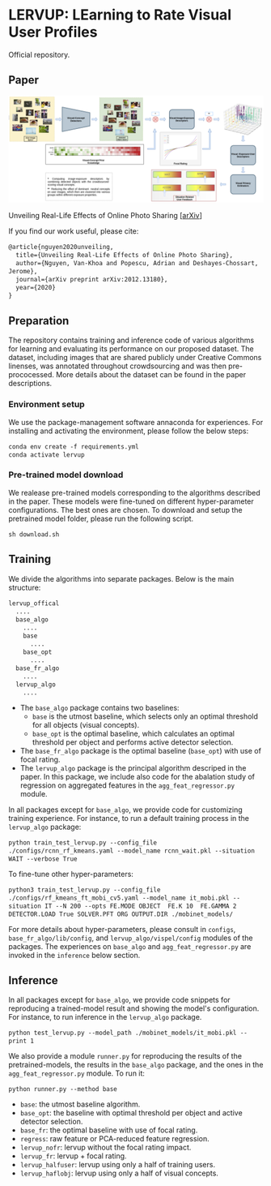 # LERVUP: LEarning to Rate Visual User Profiles 
Official repository. 

## Paper

<img src='./lervup.png' alt="LERVUP" width="1200" >


Unveiling Real-Life Effects of Online Photo Sharing \[[arXiv](https://arxiv.org/abs/2012.13180)\]

If you find our work useful, please cite:
```
@article{nguyen2020unveiling,
  title={Unveiling Real-Life Effects of Online Photo Sharing},
  author={Nguyen, Van-Khoa and Popescu, Adrian and Deshayes-Chossart, Jerome},
  journal={arXiv preprint arXiv:2012.13180},
  year={2020}
}
```

## Preparation

The repository contains training and inference code of various algorithms for learning and evaluating its performance on our proposed dataset. The dataset, including images that are shared publicly under Creative Commons linenses, was annotated throughout crowdsourcing and was then pre-prococessed. More details about the dataset can be found in the paper descriptions.

### Environment setup

We use the package-management software annaconda for experiences. For installing and activating the environment, please follow the below steps:

```
conda env create -f requirements.yml
conda activate lervup
```

### Pre-trained model download
We realease pre-trained models corresponding to the algorithms described in the paper. These models were fine-tuned on different hyper-parameter configurations. The best ones are chosen. To download and setup the pretrained model folder, please run the following script.

```
sh download.sh
```

## Training

We divide the algorithms into separate packages. Below is the main structure:

```
lervup_offical
  ....
  base_algo
    ....
    base
      ....
    base_opt
      ....
  base_fr_algo
    ....
  lervup_algo
    ....
```
- The `base_algo` package contains two baselines:
  - `base` is the utmost baseline, which selects only an optimal threshold for all objects (visual concepts).
  -  `base_opt` is the optimal baseline, which calculates an optimal threshold per object and performs  active detector selection. 
- The `base_fr_algo` package is the optimal baseline (`base_opt`) with use of focal rating.
- The `lervup_algo` package is the principal algorithm descriped in the paper. In this package, we include also code for the abalation study of regression on aggregated features in the `agg_feat_regressor.py` module. 

In all packages except for `base_algo`, we provide code for customizing training experience. For instance, to run a default training process in the `lervup_algo` package:

```
python train_test_lervup.py --config_file ./configs/rcnn_rf_kmeans.yaml --model_name rcnn_wait.pkl --situation WAIT --verbose True
```

To fine-tune other hyper-parameters:

```
python3 train_test_lervup.py --config_file ./configs/rf_kmeans_ft_mobi_cv5.yaml --model_name it_mobi.pkl --situation IT --N 200 --opts FE.MODE OBJECT  FE.K 10  FE.GAMMA 2  DETECTOR.LOAD True SOLVER.PFT ORG OUTPUT.DIR ./mobinet_models/

```
For more details about hyper-parameters, please consult in `configs`, `base_fr_algo/lib/config`, and `lervup_algo/vispel/config` modules of the packages. The experiences on `base_algo` and  `agg_feat_regressor.py` are invoked in the `inference` below section.

## Inference

In all packages except for `base_algo`, we provide code snippets for reproducing a trained-model result and showing the model's configuration. For instance, to run inference in the `lervup_algo` package.

```
python test_lervup.py --model_path ./mobinet_models/it_mobi.pkl --print 1

```
We also provide a module `runner.py` for reproducing the results of the pretrained-models, the results in the `base_algo` package, and the ones in the  `agg_feat_regressor.py` module. To run it:

```
python runner.py --method base

```

- `base`: the utmost baseline algorithm.
- `base_opt`: the baseline with optimal threshold per object and active detector selection.
- `base_fr`: the optimal baseline with use of focal rating.
- `regress`: raw feature or PCA-reduced feature regression.
- `lervup_nofr`: lervup without the focal rating impact.
- `lervup_fr`: lervup + focal rating.
- `lervup_halfuser`: lervup using only a half of training users.
- `lervup_haflobj`: lervup using only a half of visual concepts.